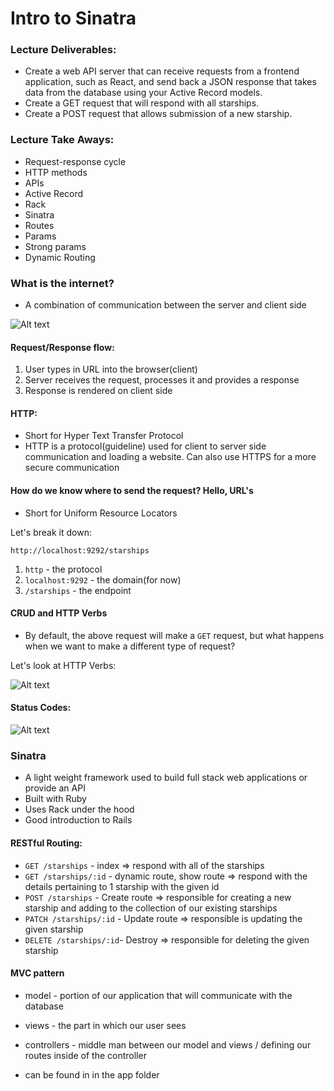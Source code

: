 # Intro to Sinatra

### Lecture Deliverables:

- Create a web API server that can receive requests from a frontend application, such as React, and send back a JSON response that takes data from the database using your Active Record models.
- Create a GET request that will respond with all starships.
- Create a POST request that allows submission of a new starship.

### Lecture Take Aways:

- Request-response cycle
- HTTP methods
- APIs
- Active Record
- Rack
- Sinatra
- Routes
- Params
- Strong params
- Dynamic Routing

### What is the internet?

- A combination of communication between the server and client side

![Alt text](./screenshot.png)

#### Request/Response flow:

1. User types in URL into the browser(client)
2. Server receives the request, processes it and provides a response
3. Response is rendered on client side 

#### HTTP:

- Short for Hyper Text Transfer Protocol
- HTTP is a protocol(guideline) used for client to server side communication and loading a website. Can also use HTTPS for a more secure communication

#### How do we know where to send the request? Hello, URL's

- Short for Uniform Resource Locators

Let's break it down:

```
http://localhost:9292/starships
```

1. `http` - the protocol 
2. `localhost:9292` - the domain(for now)
3. `/starships` - the endpoint 

#### CRUD and HTTP Verbs

- By default, the above request will make a `GET` request, but what happens when we want to make a different type of request? 

Let's look at HTTP Verbs:

![Alt text](./httpverbs.png)

#### Status Codes:

![Alt text](./statuscodes.png)


### Sinatra 

- A light weight framework used to build full stack web applications or provide an API
- Built with Ruby
- Uses Rack under the hood
- Good introduction to Rails 

#### RESTful Routing:

- `GET /starships` - index => respond with all of the starships 
- `GET /starships/:id` - dynamic route, show route => respond with the details pertaining to 1 starship with the given id
- `POST /starships` - Create route => responsible for creating a new starship and adding to the collection of our existing starships
- `PATCH /starships/:id` - Update route => responsible is updating the given starship 
- `DELETE /starships/:id`- Destroy => responsible for deleting the given starship


#### MVC pattern 

- model - portion of our application that will communicate with the database
- views - the part in which our user sees 
- controllers - middle man between our model and views / defining our routes inside of the controller 

- can be found in in the app folder